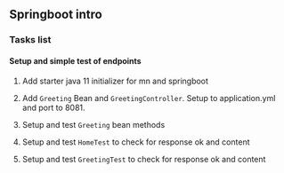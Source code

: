 ## Springboot intro

### Tasks list
#### Setup and simple test of endpoints

1. Add starter java 11 initializer for mn and springboot

2. Add `Greeting` Bean and `GreetingController`. Setup to application.yml and port to 8081.

3. Setup and test `Greeting` bean methods

4. Setup and test `HomeTest` to check for response ok and content

5. Setup and test `GreetingTest` to check for response ok and content

